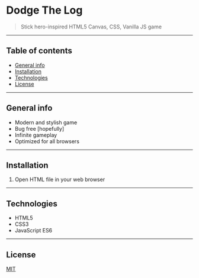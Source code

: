# Dodge The Log
> Stick hero-inspired HTML5 Canvas, CSS, Vanilla JS game

---

## Table of contents  
* [General info](#general-info)  
* [Installation](#installation)  
* [Technologies](#technologies)  
* [License](#license)

---

## General info
* Modern and stylish game
* Bug free [hopefully]
* Infinite gameplay
* Optimized for all browsers

---

## Installation  
1. Open HTML file in your web browser

---

## Technologies  
* HTML5
* CSS3
* JavaScript ES6

---

## License  
[MIT](https://choosealicense.com/licenses/mit/)
